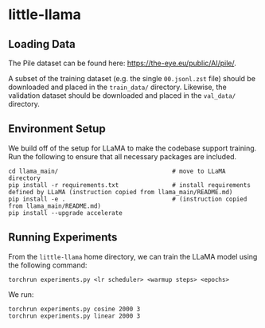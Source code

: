 # little-llama

## Loading Data
The Pile dataset can be found here: https://the-eye.eu/public/AI/pile/.

A subset of the training dataset (e.g. the single ``00.jsonl.zst`` file) should be downloaded and placed in the ``train_data/`` directory. Likewise, the validation dataset should be downloaded and placed in the ``val_data/`` directory. 

## Environment Setup
We build off of the setup for LLaMA to make the codebase support training. Run the following to ensure that all necessary packages are included.
```
cd llama_main/                                # move to LLaMA directory
pip install -r requirements.txt               # install requirements defined by LLaMA (instruction copied from llama_main/README.md)
pip install -e .                              # (instruction copied from llama_main/README.md)
pip install --upgrade accelerate              
```

## Running Experiments

From the ``little-llama`` home directory, we can train the LLaMA model using the following command:
```
torchrun experiments.py <lr scheduler> <warmup steps> <epochs>
```

We run:
```
torchrun experiments.py cosine 2000 3
torchrun experiments.py linear 2000 3
```

